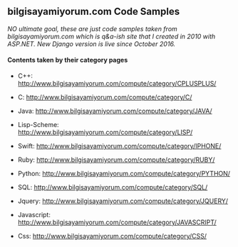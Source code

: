 ## bilgisayamiyorum.com Code Samples

*NO ultimate goal, these are just code samples taken from bilgisayamiyorum.com which is q&a-ish site that I created in 2010 with ASP.NET. New Django version is live since October 2016.*

#### Contents taken by their category pages

- C++: http://www.bilgisayamiyorum.com/compute/category/CPLUSPLUS/
- C: http://www.bilgisayamiyorum.com/compute/category/C/
- Java: http://www.bilgisayamiyorum.com/compute/category/JAVA/
- Lisp-Scheme: http://www.bilgisayamiyorum.com/compute/category/LISP/
- Swift: http://www.bilgisayamiyorum.com/compute/category/IPHONE/

- Ruby: http://www.bilgisayamiyorum.com/compute/category/RUBY/
- Python: http://www.bilgisayamiyorum.com/compute/category/PYTHON/

- SQL: http://www.bilgisayamiyorum.com/compute/category/SQL/

- Jquery: http://www.bilgisayamiyorum.com/compute/category/JQUERY/
- Javascript: http://www.bilgisayamiyorum.com/compute/category/JAVASCRIPT/
- Css: http://www.bilgisayamiyorum.com/compute/category/CSS/









